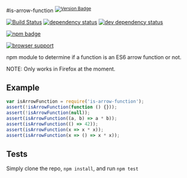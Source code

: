 #is-arrow-function <sup>[![Version Badge][npm-version-svg]][npm-url]</sup>

[![Build Status][travis-svg]][travis-url]
[![dependency status][deps-svg]][deps-url]
[![dev dependency status][dev-deps-svg]][dev-deps-url]

[![npm badge][npm-badge-png]][npm-url]

[![browser support][testling-png]][testling-url]

npm module to determine if a function is an ES6 arrow function or not.

NOTE: Only works in Firefox at the moment.

## Example

```js
var isArrowFunction = require('is-arrow-function');
assert(!isArrowFunction(function () {}));
assert(!isArrowFunction(null));
assert(isArrowFunction((a, b) => a * b));
assert(isArrowFunction(() => 42));
assert(isArrowFunction(x => x * x));
assert(isArrowFunction(x => () => x * x));
```

## Tests
Simply clone the repo, `npm install`, and run `npm test`

[npm-url]: https://npmjs.org/package/is-arrow-function
[npm-version-svg]: http://vb.teelaun.ch/ljharb/node-is-arrow-function.svg
[travis-svg]: https://travis-ci.org/ljharb/node-is-arrow-function.svg
[travis-url]: https://travis-ci.org/ljharb/node-is-arrow-function
[deps-svg]: https://david-dm.org/ljharb/node-is-arrow-function.svg
[deps-url]: https://david-dm.org/ljharb/node-is-arrow-function
[dev-deps-svg]: https://david-dm.org/ljharb/node-is-arrow-function/dev-status.svg
[dev-deps-url]: https://david-dm.org/ljharb/node-is-arrow-function#info=devDependencies
[testling-png]: https://ci.testling.com/ljharb/node-is-arrow-function.png
[testling-url]: https://ci.testling.com/ljharb/node-is-arrow-function
[npm-badge-png]: https://nodei.co/npm/is-arrow-function.png?downloads=true&stars=true

